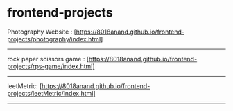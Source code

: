 # frontend-projects
Photography Website      : [https://8018anand.github.io/frontend-projects/photography/index.html]

-------------------------------------------------------------------------------------------------------------------------------------------

rock paper scissors game : [https://8018anand.github.io/frontend-projects/rps-game/index.html]

--------------------------------------------------------------------------------------------------------------------------------------------

leetMetric: [https://8018anand.github.io/frontend-projects/leetMetric/index.html] 

--------------------------------------------------------------------------------------------------------------------------------------------
